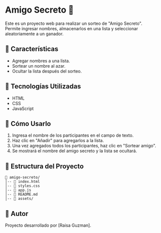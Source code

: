 # Amigo Secreto 🎁

Este es un proyecto web para realizar un sorteo de "Amigo Secreto". Permite ingresar nombres, almacenarlos en una lista y seleccionar aleatoriamente a un ganador.

## 📌 Características
- Agregar nombres a una lista.
- Sortear un nombre al azar.
- Ocultar la lista después del sorteo.

## 🚀 Tecnologías Utilizadas
- HTML
- CSS
- JavaScript

## 📖 Cómo Usarlo
1. Ingresa el nombre de los participantes en el campo de texto.
2. Haz clic en "Añadir" para agregarlos a la lista.
3. Una vez agregados todos los participantes, haz clic en "Sortear amigo".
4. Se mostrará el nombre del amigo secreto y la lista se ocultará.

## 📂 Estructura del Proyecto
```
📁 amigo-secreto/
│-- 📄 index.html
│-- 📄 styles.css
│-- 📄 app.js
│-- 📄 README.md
│-- 📂 assets/
```
## 📌 Autor
Proyecto desarrollado por [Raisa Guzman].

